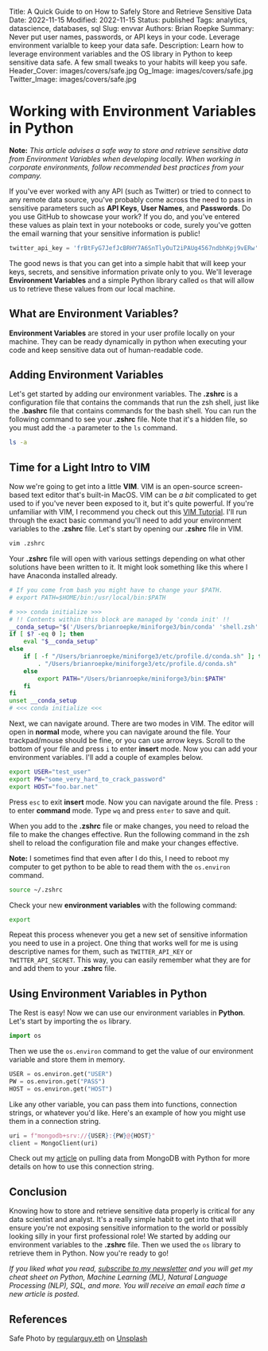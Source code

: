 Title: A Quick Guide to on How to Safely Store and Retrieve Sensitive Data
Date: 2022-11-15
Modified: 2022-11-15
Status: published
Tags: analytics, datascience, databases, sql
Slug: envvar
Authors: Brian Roepke
Summary: Never put user names, passwords, or API keys in your code.  Leverage environment varialble to keep your data safe.
Description: Learn how to leverage environment variables and the OS library in Python to keep sensitive data safe.  A few small tweaks to your habits will keep you safe.
Header_Cover: images/covers/safe.jpg
Og_Image: images/covers/safe.jpg
Twitter_Image: images/covers/safe.jpg

# Working with Environment Variables in Python

**Note:** *This article advises a safe way to store and retrieve sensitive data from Environment Variables when developing locally. When working in corporate environments, follow recommended best practices from your company.*

If you've ever worked with any API (such as Twitter) or tried to connect to any remote data source, you've probably come across the need to pass in sensitive parameters such as **API Keys**, **User Names**, and **Passwords**. Do you use GitHub to showcase your work? If you do, and you've entered these values as plain text in your notebooks or code, surely you've gotten the email warning that your sensitive information is public! 

```python
twitter_api_key = 'frBtFyG7JefJcBRHY7A6SnTlyOuT2iPAUg4567ndbhKpj9vERw'
```

The good news is that you can get into a simple habit that will keep your keys, secrets, and sensitive information private only to you. We'll leverage **Environment Variables** and a simple Python library called `os` that will allow us to retrieve these values from our local machine.

## What are Environment Variables?

**Environment Variables** are stored in your user profile locally on your machine. They can be ready dynamically in python when executing your code and keep sensitive data out of human-readable code.

## Adding Environment Variables

Let's get started by adding our environment variables. The **.zshrc** is a configuration file that contains the commands that run the zsh shell, just like the **.bashrc** file that contains commands for the bash shell. You can run the following command to see your **.zshrc** file. Note that it's a hidden file, so you must add the `-a` parameter to the `ls` command.

```bash
ls -a
```

## Time for a Light Intro to VIM

Now we're going to get into a little **VIM**. VIM is an open-source screen-based text editor that's built-in MacOS. VIM can be *a bit* complicated to get used to if you've never been exposed to it, but it's quite powerful. If you're unfamiliar with VIM, I recommend you check out this [VIM Tutorial](https://www.openvim.com/). I'll run through the exact basic command you'll need to add your environment variables to the **.zshrc** file. Let's start by opening our **.zshrc** file in VIM.

```bash
vim .zshrc
```

Your **.zshrc** file will open with various settings depending on what other solutions have been written to it. It might look something like this where I have Anaconda installed already.

```bash
# If you come from bash you might have to change your $PATH.
# export PATH=$HOME/bin:/usr/local/bin:$PATH

# >>> conda initialize >>>
# !! Contents within this block are managed by 'conda init' !!
__conda_setup="$('/Users/brianroepke/miniforge3/bin/conda' 'shell.zsh' 'hook' 2> /dev/null)"
if [ $? -eq 0 ]; then
    eval "$__conda_setup"
else
    if [ -f "/Users/brianroepke/miniforge3/etc/profile.d/conda.sh" ]; then
        . "/Users/brianroepke/miniforge3/etc/profile.d/conda.sh"
    else
        export PATH="/Users/brianroepke/miniforge3/bin:$PATH"
    fi
fi
unset __conda_setup
# <<< conda initialize <<<
```

Next, we can navigate around. There are two modes in VIM. The editor will open in **normal** mode, where you can navigate around the file. Your trackpad/mouse should be fine, or you can use arrow keys. Scroll to the bottom of your file and press `i` to enter **insert** mode. Now you can add your environment variables. I'll add a couple of examples below.

```bash
export USER="test_user"
export PW="some_very_hard_to_crack_password"
export HOST="foo.bar.net"
```

Press `esc` to exit **insert** mode. Now you can navigate around the file. Press `:` to enter **command** mode. Type `wq` and press `enter` to save and quit.

When you add to the **.zshrc** file or make changes, you need to reload the file to make the changes effective. Run the following command in the zsh shell to reload the configuration file and make your changes effective.

**Note:** I sometimes find that even after I do this, I need to reboot my computer to get python to be able to read them with the `os.environ` command.

```bash
source ~/.zshrc 
```

Check your new **environment variables** with the following command:

```bash
export
```

Repeat this process whenever you get a new set of sensitive information you need to use in a project. One thing that works well for me is using descriptive names for them, such as `TWITTER_API_KEY` or `TWITTER_API_SECRET`. This way, you can easily remember what they are for and add them to your **.zshrc** file.

## Using Environment Variables in Python

The Rest is easy! Now we can use our environment variables in **Python**. Let's start by importing the `os` library.

```python
import os
```

Then we use the `os.environ` command to get the value of our environment variable and store them in memory.

```python
USER = os.environ.get("USER")
PW = os.environ.get("PASS")
HOST = os.environ.get("HOST")
```

Like any other variable, you can pass them into functions, connection strings, or whatever you'd like. Here's an example of how you might use them in a connection string.

```python
uri = f"mongodb+srv://{USER}:{PW}@{HOST}"
client = MongoClient(uri)
```

Check out my [article]({filename}mongo.md) on pulling data from MongoDB with Python for more details on how to use this connection string.


## Conclusion

Knowing how to store and retrieve sensitive data properly is critical for any data scientist and analyst. It's a really simple habit to get into that will ensure you're not exposing sensitive information to the world or possibly looking silly in your first professional role! We started by adding our environment variables to the **.zshrc** file. Then we used the `os` library to retrieve them in Python. Now you're ready to go!

*If you liked what you read, [subscribe to my newsletter](https://campaign.dataknowsall.com/subscribe) and you will get my cheat sheet on Python, Machine Learning (ML), Natural Language Processing (NLP), SQL, and more. You will receive an email each time a new article is posted.*

## References

Safe Photo by <a href="https://unsplash.com/@moneyphotos?utm_source=unsplash&utm_medium=referral&utm_content=creditCopyText">regularguy.eth</a> on <a href="https://unsplash.com/s/photos/safe?utm_source=unsplash&utm_medium=referral&utm_content=creditCopyText">Unsplash</a>
  